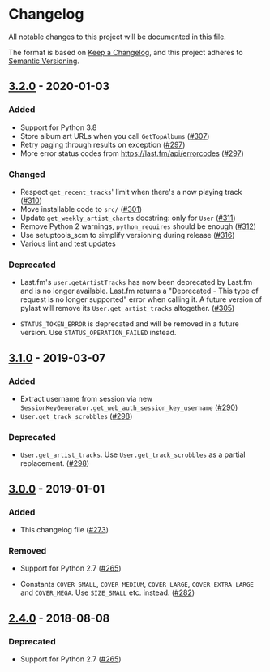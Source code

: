 # Changelog

All notable changes to this project will be documented in this file.

The format is based on [Keep a Changelog](https://keepachangelog.com/en/1.0.0/),
and this project adheres to [Semantic Versioning](https://semver.org/spec/v2.0.0.html).

## [3.2.0] - 2020-01-03
### Added

* Support for Python 3.8
* Store album art URLs when you call `GetTopAlbums` ([#307])
* Retry paging through results on exception ([#297])
* More error status codes from https://last.fm/api/errorcodes ([#297])

### Changed

* Respect `get_recent_tracks`' limit when there's a now playing track ([#310])
* Move installable code to `src/` ([#301])
* Update `get_weekly_artist_charts` docstring: only for `User` ([#311])
* Remove Python 2 warnings, `python_requires` should be enough ([#312])
* Use setuptools_scm to simplify versioning during release ([#316])
* Various lint and test updates

### Deprecated

* Last.fm's `user.getArtistTracks` has now been deprecated by Last.fm and is no longer
  available. Last.fm returns a "Deprecated - This type of request is no longer
  supported" error when calling it. A future version of pylast will remove its
  `User.get_artist_tracks` altogether. ([#305])

* `STATUS_TOKEN_ERROR` is deprecated and will be removed in a future version.
  Use `STATUS_OPERATION_FAILED` instead.

## [3.1.0] - 2019-03-07
### Added

* Extract username from session via new
  `SessionKeyGenerator.get_web_auth_session_key_username` ([#290])
* `User.get_track_scrobbles` ([#298])

### Deprecated

*  `User.get_artist_tracks`. Use `User.get_track_scrobbles` as a partial replacement.
   ([#298])

## [3.0.0] - 2019-01-01
### Added
* This changelog file ([#273])

### Removed

* Support for Python 2.7 ([#265])

* Constants `COVER_SMALL`, `COVER_MEDIUM`, `COVER_LARGE`, `COVER_EXTRA_LARGE`
  and `COVER_MEGA`. Use `SIZE_SMALL` etc. instead. ([#282])

## [2.4.0] - 2018-08-08
### Deprecated

* Support for Python 2.7 ([#265])

[Unreleased]: https://github.com/pylast/pylast/compare/v3.2.0...HEAD
[3.2.0]: https://github.com/pylast/pylast/compare/v3.1.0...3.2.0
[3.1.0]: https://github.com/pylast/pylast/compare/v3.0.0...3.1.0
[3.0.0]: https://github.com/pylast/pylast/compare/2.4.0...3.0.0
[2.4.0]: https://github.com/pylast/pylast/compare/2.3.0...2.4.0
[#265]: https://github.com/pylast/pylast/issues/265
[#273]: https://github.com/pylast/pylast/issues/273
[#282]: https://github.com/pylast/pylast/pull/282
[#290]: https://github.com/pylast/pylast/pull/290
[#297]: https://github.com/pylast/pylast/issues/297
[#298]: https://github.com/pylast/pylast/issues/298
[#301]: https://github.com/pylast/pylast/issues/301
[#305]: https://github.com/pylast/pylast/issues/305
[#307]: https://github.com/pylast/pylast/issues/307
[#310]: https://github.com/pylast/pylast/issues/310
[#311]: https://github.com/pylast/pylast/issues/311
[#312]: https://github.com/pylast/pylast/issues/312
[#316]: https://github.com/pylast/pylast/issues/316
